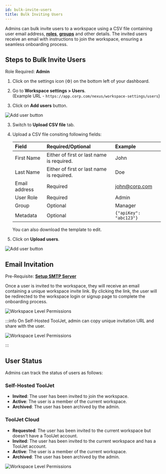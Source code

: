 ```yaml
---
id: bulk-invite-users
title: Bulk Inviting Users
---
```


Admins can bulk invite users to a workspace using a CSV file containing user email address, **[roles](#)**, **[groups](#)** and other details. The invited users receive an email with instructions to join the workspace, ensuring a seamless onboarding process.

## Steps to Bulk Invite Users

Role Required: **Admin**

1. Click on the settings icon (⚙️) on the bottom left of your dashboard.

2. Go to **Workspace settings > Users**. <br/> 
    (Example URL - `https://app.corp.com/nexus/workspace-settings/users`)

3. Click on **Add users** button.

<img className="screenshot-full" src="/img/user-management/onboard-user/invite-user/add-user.png" alt="Add user button" />

3. Switch to **Upload CSV file** tab.
4. Upload a CSV file consiting following fields:

    | Field | Required/Optional | Example |
    |:-----|:---------|:-------|
    | First Name | Either of first or last name is required. | John |
    | Last Name | Either of first or last name is required. | Doe |
    | Email address | Required | john@corp.com |
    | User Role | Required | Admin |
    | Group | Optional | Manager |
    | Metadata | Optional | `{"apiKey": "abc123"}` |

    You can also download the template to edit.
5. Click on **Upload users**.

<img className="screenshot-full" src="/img/user-management/onboard-user/bulk-invite/upload-csv.png" alt="Add user button" />

## Email Invitation

Pre-Requisite: **[Setup SMTP Server](/docs/tj-setup/smtp-setup/configuration)**

Once a user is invited to the workspace, they will receive an email containing a unique workspace invite link. By clicking the link, the user will be redirected to the workspace login or signup page to complete the onboarding process. 

<img className="screenshot-full" src="/img/user-management/onboard-user/invite-user/email.png" alt="Workspace Level Permissions" />

:::info
On Self-Hosted ToolJet, admin can copy unique invitation URL and share with the user.

<img className="screenshot-full" src="/img/user-management/onboard-user/invite-user/copy-link.png" alt="Workspace Level Permissions" />

:::

## User Status

Admins can track the status of users as follows:

### Self-Hosted ToolJet

- **Invited**: The user has been invited to join the workspace.
- **Active**: The user is a member of the current workspace.
- **Archived**: The user has been archived by the admin.

### ToolJet Cloud

- **Requested**: The user has been invited to the current workspace but doesn't have a ToolJet account.
- **Invited**: The user has been invited to the current workspace and has a ToolJet account.
- **Active**: The user is a member of the current workspace.
- **Archived**: The user has been archived by the admin.

<img className="screenshot-full" src="/img/user-management/onboard-user/invite-user/user-status.png" alt="Workspace Level Permissions" />

